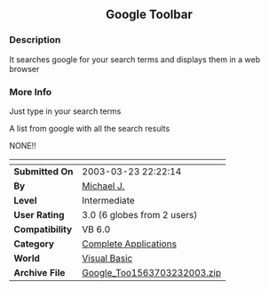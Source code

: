 ﻿<div align="center">

## Google Toolbar


</div>

### Description

It searches google for your search terms and displays them in a web browser
 
### More Info
 
Just type in your search terms

A list from google with all the search results

NONE!!


<span>             |<span>
---                |---
**Submitted On**   |2003-03-23 22:22:14
**By**             |[Michael J\.](https://github.com/Planet-Source-Code/PSCIndex/blob/master/ByAuthor/michael-j.md)
**Level**          |Intermediate
**User Rating**    |3.0 (6 globes from 2 users)
**Compatibility**  |VB 6\.0
**Category**       |[Complete Applications](https://github.com/Planet-Source-Code/PSCIndex/blob/master/ByCategory/complete-applications__1-27.md)
**World**          |[Visual Basic](https://github.com/Planet-Source-Code/PSCIndex/blob/master/ByWorld/visual-basic.md)
**Archive File**   |[Google\_Too1563703232003\.zip](https://github.com/Planet-Source-Code/michael-j-google-toolbar__1-44213/archive/master.zip)








